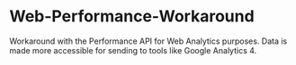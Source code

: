 # Web-Performance-Workaround
Workaround with the Performance API for Web Analytics purposes. Data is made more accessible for sending to tools like Google Analytics 4.
